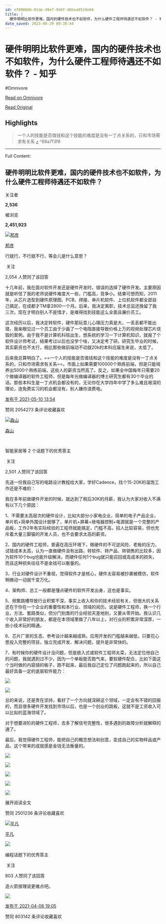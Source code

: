 ```yaml
---
id: ef0906bb-01de-49e7-9ddf-d6bea0519e04
title: |
  硬件明明比软件更难，国内的硬件技术也不如软件，为什么硬件工程师待遇还不如软件？ - 知乎
date_saved: 2023-08-29 09:30:44
---
```


# 硬件明明比软件更难，国内的硬件技术也不如软件，为什么硬件工程师待遇还不如软件？ - 知乎
#Omnivore

[Read on Omnivore](https://omnivore.app/me/https-www-zhihu-com-question-418963577-answer-1878912520-18a417d2d1b)

[Read Original](https://www.zhihu.com/question/418963577/answer/1878912520)

## Highlights

> 一个人的技能是否值钱和这个技能的难度是没有一丁点关系的，只和市场需求有关系 [⤴️](https://omnivore.app/me/https-www-zhihu-com-question-418963577-answer-1878912520-18a417d2d1b#88a7f3f8-24d3-461a-b3e6-571b6adf67af)  ^88a7f3f8


--- 

Full Content: 

## 硬件明明比软件更难，国内的硬件技术也不如软件，为什么硬件工程师待遇还不如软件？

关注者

**2,536**

被浏览

**2,451,923**

[![邦彦](https://proxy-prod.omnivore-image-cache.app/0x0,suECKdEitNfpPoREy9kgTS0ijBbhfoAP7ruKfCB0vPks/https://picx.zhimg.com/dae17eb15_l.jpg?source=1940ef5c)](https://www.zhihu.com/people/bangyancai)

[邦彦](https://www.zhihu.com/people/bangyancai)

行就行，不行就不行，等会儿是什么意思？

​ 关注

2,054 人赞同了该回答

十几年前，我在面对软件开发还是硬件开发时，错误的选择了硬件开发。主要原因就是听信了我的老师说硬件难度大一些，门槛高，竞争小。结果可想而知，2011年，从芯片选型到硬件原理图、PCB、焊接、单片机软件、上位机软件都全部自己搞定，在成都才TM拿2800一个月。后来，我决定离职，技术总监还挽留了我三次，现在才明白别人不是惜才，是难得找到技能这么全面且廉价员工。

这次经历以后，我决定转软件，硬件那玩意儿心理压力真是大，一丢丢都不能出错，我亲眼见过一个员工由于少画了一个电阻直接导致价格上万的视频处理芯片烧毁的案例。由于我不是计算机科班出生，想系统的学习一下计算机知识，就报了个软件设计师考试，结果考过以后也没学个啥，又决定考了研。研究生毕业的时候，其实薪资也不太行，相比那些做前端动不动就20k的本科应届生来说，太低了。

后来我总算明白了。==一个人的技能是否值钱和这个技能的难度是没有一丁点关系的，只和市场需求有关系==。市面上如果需要100000个熟练前端，但是只能培养出5000个熟练前端，这些人的薪资当然高了。反之，如果全中国每年只需要20个做编译器的软件工程师，但是每年光做编译器的博士研究生都有30个毕业的话。那些本科生是一丁点机会都没有的，无论你在大学四年中学了多么难且艰深的理论，连免费实习的机会都没有，别人嫌你浪费电。

[发布于 2021-05-10 13:54](https://www.zhihu.com/question/418963577/answer/1878912520)

​赞同 2054​​273 条评论​收藏​喜欢

[![森山](https://proxy-prod.omnivore-image-cache.app/0x0,smF3g2gBxXB0CNAJXY6nDSojGa2dUR_bA-TAzAbXnc6U/https://pic1.zhimg.com/v2-005c3ad96f0ca9740bf5576cb5346752_l.jpg?source=1940ef5c)](https://www.zhihu.com/people/han-bin-jia-er-gou)

[森山](https://www.zhihu.com/people/han-bin-jia-er-gou)

[​](https://www.zhihu.com/question/48509984)​

智能家居等 2 个话题下的优秀答主

​ 关注

2,501 人赞同了该回答

先送一份我自己写的电路设计教程给大家，学好Cadence，找个15-20K的温饱工作还是不难的：

[](https://zhuanlan.zhihu.com/p/352828082)

我在多年前做硬件开发的时候，就达到了税后30K的月薪，我认为大家对收入不满有以下几个原因：

1、不需要太高层次的硬件设计，比如大部分小家电企业，简单的电子产品企业，单片机+简单外围设计就够了，单片机+屏幕+继电器控制+电源就是一个完整的产品板，工作2年有实际经验的工程师就能搞定，门槛不高，招人比较容易，但也充斥着大量三脚猫的开发人员，也不会要求太高的薪资。

2、国内的硬件工程师，普遍在高压环境下，做硬件的不可逆风险、老板的压力，试错成本太高，认为一直做硬件没有出路，转软件、转产品、转销售的比较多，因为软件10个bug也能升级解决，而硬件任何1个bug就只能召回或高成本的损失，而且这种损失往往不是金钱可以衡量的。

3、行业对硬件设计不重视，觉得软件才是核心，硬件太容易被抄袭被模仿，软件稍微动一动就千变万化。

4、架构师、总工一般都是懂点硬件的软件开发出身，这也是事实。

5、频繁跳槽导致行业积累不深，事实上收入和你的技术经验有关，但很大的关系还在于你在一个企业的重要性和本行业、领域的阅历。说是硬件工程师，换一个行业，方法、套路类似，但分门别类的行业经验天差地别，又要从零开始。我认识几个收入非常好的朋友，都是在本领域里做了八年以上，对行业的积累非常深厚，一些小技术玩的精通。

6、芯片厂家的生态、参考设计越来越成熟，应用开发的门槛越来越低，只要花心思投入完整的项目，独立完成开发、解决问题，提升是非常快的。

7、有时候你的硬件设计没问题，但是嵌入式或软件工程师太菜，无法定位他自己的问题，我就遇到过不少。因为一个单板能否跑气来，要软硬件配合，比如下面这个当时做的内窥镜的板子，跑不起来，最后我自己定位了问题跑起来的，所以自己最好具备一定的底层软件能力：

![](https://proxy-prod.omnivore-image-cache.app/4032x0,srOzaUbxBVfOMOP4oxmqalDe2bnORbYnHkWkumCdvx08/https://picx.zhimg.com/50/v2-29da40580d1938687e885e13ef03f932_720w.jpg?source=1940ef5c)

![](https://proxy-prod.omnivore-image-cache.app/4032x0,sF4t68LC76fYGbsPuJcsNqKhIyYTy6rAqKP2dneIoJJs/https://pic1.zhimg.com/50/v2-9741c56764fa9a778b0a4fea019032a6_720w.jpg?source=1940ef5c)

总的来说，还是贵在坚持，看好了一个方向就深耕这个领域，一定会有不错的回报的，而且很多硬件开发找到市场以后，也是一个创业的跳板，这就不是工资收入可以比拟的蓝海领域了。

[](https://www.zhihu.com/question/421337221/answer/1587625281)

[](https://zhuanlan.zhihu.com/p/169841389)

[](https://www.zhihu.com/question/29138194/answer/1756330795)

[](https://zhuanlan.zhihu.com/p/183240859)

[](https://www.zhihu.com/question/38094636/answer/1418033693)

对于想要进阶的硬件工程师，去多了解信号完整性，很多遇到的故障分析就解释的通了。

最后，我觉得硬件工程师，能把自己的概念想法和创意，变成自己的实物样品或产品，这个带来的成就感是金钱无法衡量的。

![](https://proxy-prod.omnivore-image-cache.app/720x0,spur6WRYLjASw43tO37jHPHIVqPlDy7AvDFTyU0lXf0s/https://picx.zhimg.com/50/v2-9023e48ee73eaf608a713fcf271a4919_720w.jpg?source=1940ef5c)

![](https://proxy-prod.omnivore-image-cache.app/798x0,seeP2EEy42yZPD86Feh86B2cJm0kod2QDI0Nbg_G6GVg/https://picx.zhimg.com/50/v2-48fce06112630cce4147d0fe58019450_720w.jpg?source=1940ef5c)

![](https://proxy-prod.omnivore-image-cache.app/862x0,spJ7kPMufOHMfq7Wt2jubL98907y9zyujE8ZQ03O2Ka0/https://picx.zhimg.com/50/v2-12ff4c6bea01a4310b7f8d46feee4e71_720w.jpg?source=1940ef5c)

![](https://proxy-prod.omnivore-image-cache.app/1136x0,sPof23Y4DZqy3W43Eu-o5SkopSSGIJ4NidMgE4Aju7iY/https://pica.zhimg.com/50/v2-2f1de5222b9b7014ac3a2b83ba359d99_720w.jpg?source=1940ef5c)

![](https://proxy-prod.omnivore-image-cache.app/1085x0,s-iUrG8MzcSloxVuUdjUqAoJtjJEsy4XN0qQx01_8xpU/https://pic1.zhimg.com/50/v2-aa4f17a01e307cf7c6a93b85d1d9968e_720w.jpg?source=1940ef5c)

展开阅读全文​

​赞同 2501​​236 条评论​收藏​喜欢

[![平凡](https://proxy-prod.omnivore-image-cache.app/0x0,sAxthQF1WpFKF4LfJtt6DfcU2nhsP2mlHI7SMOX_d_iM/https://picx.zhimg.com/v2-9f81432bb5f397e14ec2c65e949eb0d3_l.jpg?source=1940ef5c)](https://www.zhihu.com/people/jzwa)

[平凡](https://www.zhihu.com/people/jzwa)

[​](https://www.zhihu.com/question/48509984)​![](https://proxy-prod.omnivore-image-cache.app/0x0,sw6GxgIn7FP2MN8-dC1y3Ri48I4i6zbz1svDKn0TUvXQ/https://pic1.zhimg.com/v2-aa8a1823abfc46f14136f01d55224925.jpg?source=88ceefae)

编程话题下的优秀答主

​ 关注

803 人赞同了该回答

造火箭按理说更难点吧。

![](https://proxy-prod.omnivore-image-cache.app/1026x669,shjm3EkO3iWjeApwg_65fhdGT9uiBzLo4FJzxpT9n9nw/https://pica.zhimg.com/50/v2-9ba74c9374a44c4dee6d9a143ad95056_720w.jpg?source=1940ef5c)

[发布于 2021-04-06 19:05](https://www.zhihu.com/question/418963577/answer/1821297960)

​赞同 803​​142 条评论​收藏​喜欢
